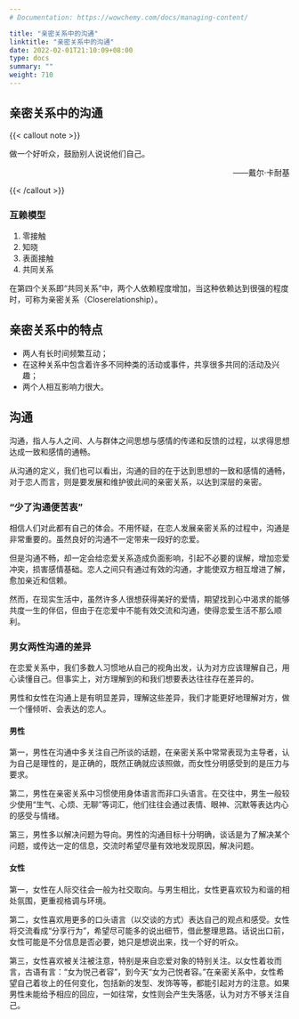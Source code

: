 ```yaml
---
# Documentation: https://wowchemy.com/docs/managing-content/

title: "亲密关系中的沟通"
linktitle: "亲密关系中的沟通"
date: 2022-02-01T21:10:09+08:00
type: docs
summary: ""
weight: 710
---
```


<!--more-->

## 亲密关系中的沟通

{{< callout note >}}

做一个好听众，鼓励别人说说他们自己。

<p align="right">——戴尔·卡耐基</p>

{{< /callout >}}

### 互赖模型

1. 零接触
2. 知晓
3. 表面接触
4. 共同关系

在第四个关系即“共同关系”中，两个人依赖程度增加，当这种依赖达到很强的程度时，可称为亲密关系（Closerelationship）。

## 亲密关系中的特点

- 两人有长时间频繁互动；
- 在这种关系中包含着许多不同种类的活动或事件，共享很多共同的活动及兴趣；
- 两个人相互影响力很大。

## 沟通

沟通，指人与人之间、人与群体之间思想与感情的传递和反馈的过程，以求得思想达成一致和感情的通畅。

从沟通的定义，我们也可以看出，沟通的目的在于达到思想的一致和感情的通畅，对于恋人而言，则是要发展和维护彼此间的亲密关系，以达到深层的亲密。

### “少了沟通便苦衷”

相信人们对此都有自己的体会。不用怀疑，在恋人发展亲密关系的过程中，沟通是非常重要的。虽然良好的沟通不一定带来一段好的恋爱。

但是沟通不畅，却一定会给恋爱关系造成负面影响，引起不必要的误解，增加恋爱冲突，损害感情基础。恋人之间只有通过有效的沟通，才能使双方相互增进了解，愈加亲近和信赖。

然而，在现实生活中，虽然许多人很想获得美好的爱情，期望找到心中渴求的能够共度一生的伴侣，但由于在恋爱中不能有效交流和沟通，使得恋爱生活不那么顺利。

### 男女两性沟通的差异

在恋爱关系中，我们多数人习惯地从自己的视角出发，认为对方应该理解自己，用心读懂自己。但事实上，对方理解到的和我们想要表达往往存在差异的。

男性和女性在沟通上是有明显差异，理解这些差异，我们才能更好地理解对方，做一个懂倾听、会表达的恋人。

#### 男性

第一，男性在沟通中多关注自己所谈的话题，在亲密关系中常常表现为主导者，认为自己是理性的，是正确的，既然正确就应该照做，而女性分明感受到的是压力与要求。

第二，男性在亲密关系中习惯使用身体语言而非口头语言。在交往中，男生一般较少使用“生气、心烦、无聊”等词汇，他们往往会通过表情、眼神、沉默等表达内心的感受与情绪。

第三，男性多以解决问题为导向。男性的沟通目标十分明确，谈话是为了解决某个问题，或传达一定的信息，交流时希望尽量有效地发现原因，解决问题。

#### 女性

第一，女性在人际交往会一般为社交取向。与男生相比，女性更喜欢较为和谐的相处氛围，更重视格调与环境。

第二，女性喜欢用更多的口头语言（以交谈的方式）表达自己的观点和感受。女性将交流看成“分享行为”，希望尽可能多的说出细节，借此整理思路。话说出口前，女性可能是不分信息是否必要，她只是想说出来，找一个好的听众。

第三，女性喜欢被关注被注意，特别是来自恋爱对象的特别关注。以女性着妆而言，古语有言：“女为悦己者容”，到今天“女为己悦者容。”在亲密关系中，女性希望自己着妆上的任何变化，包括新的发型、发饰等等，都能引起对方的注意。如果男性未能给予相应的回应，一如往常，女性则会产生失落感，认为对方不够关注自己。